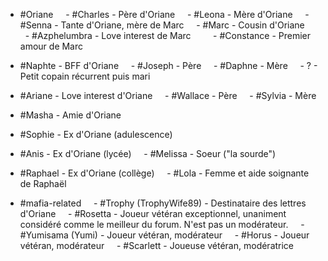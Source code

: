 - #Oriane
    - #Charles - Père d'Oriane
    - #Leona - Mère d'Oriane
    - #Senna - Tante d'Oriane, mère de Marc
    - #Marc - Cousin d'Oriane
        - #Azphelumbra - Love interest de Marc
        - #Constance - Premier amour de Marc

- #Naphte - BFF d'Oriane
    - #Joseph - Père
    - #Daphne - Mère
    - ? - Petit copain récurrent puis mari

- #Ariane - Love interest d'Oriane
    - #Wallace - Père
    - #Sylvia - Mère

- #Masha - Amie d'Oriane
- #Sophie - Ex d'Oriane (adulescence)
- #Anis - Ex d'Oriane (lycée)
    - #Melissa - Soeur ("la sourde")

- #Raphael - Ex d'Oriane (collège)
    - #Lola - Femme et aide soignante de Raphaël

- #mafia-related
    - #Trophy (TrophyWife89) - Destinataire des lettres d'Oriane
    - #Rosetta - Joueur vétéran exceptionnel, unaniment considéré comme le meilleur du forum. N'est pas un modérateur.
    - #Yumisama (Yumi) - Joueur vétéran, modérateur
    - #Horus - Joueur vétéran, modérateur
    - #Scarlett - Joueuse vétéran, modératrice